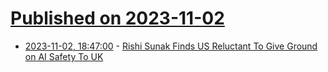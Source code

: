 # [Published on 2023-11-02](index.md)

* [2023-11-02, 18:47:00](https://news.slashdot.org/story/23/11/02/1848232/rishi-sunak-finds-us-reluctant-to-give-ground-on-ai-safety-to-uk?utm_source=rss1.0mainlinkanon&utm_medium=feed) - [Rishi Sunak Finds US Reluctant To Give Ground on AI Safety To UK](https://news.slashdot.org/story/23/11/02/1848232/rishi-sunak-finds-us-reluctant-to-give-ground-on-ai-safety-to-uk?utm_source=rss1.0mainlinkanon&utm_medium=feed)
